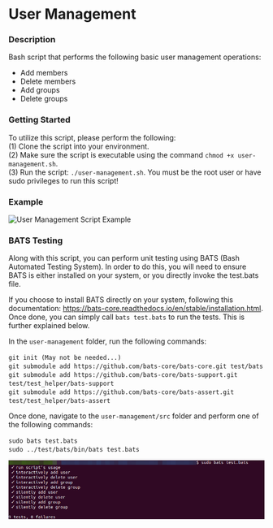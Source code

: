 # User Management

### Description
Bash script that performs the following basic user management operations:

  - Add members
  - Delete members
  - Add groups
  - Delete groups

### Getting Started
To utilize this script, please perform the following:\
(1) Clone the script into your environment.\
(2) Make sure the script is executable using the command `chmod +x user-management.sh`.\
(3) Run the script: `./user-management.sh`. You must be the root user or have sudo privileges to run this script!

### Example
![User Management Script Example](https://github.com/markusewalker/Misc-Bash-Scripts/blob/master/user-management/example.jpb)

### BATS Testing
Along with this script, you can perform unit testing using BATS (Bash Automated Testing System). In order to do this, you will need to ensure BATS is either installed on your system, or you directly invoke the test.bats file.

If you choose to install BATS directly on your system, following this documentation: https://bats-core.readthedocs.io/en/stable/installation.html. Once done, you can simply call `bats test.bats` to run the tests. This is further explained below.

In the `user-management` folder, run the following commands:

`git init (May not be needed...)` \
`git submodule add https://github.com/bats-core/bats-core.git test/bats` \
`git submodule add https://github.com/bats-core/bats-support.git test/test_helper/bats-support` \
`git submodule add https://github.com/bats-core/bats-assert.git test/test_helper/bats-assert`

Once done, navigate to the `user-management/src` folder and perform one of the following commands:

`sudo bats test.bats` \
`sudo ../test/bats/bin/bats test.bats`

![BATS Testing Result](https://github.com/markusewalker/Misc-Bash-Scripts/blob/master/user-management/bats.jpg)

